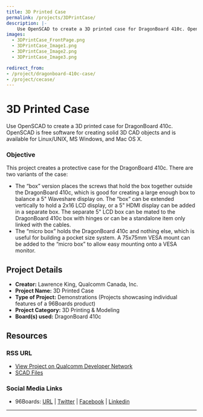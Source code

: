 ```yaml
---
title: 3D Printed Case
permalink: /projects/3DPrintCase/
description: |-
    Use OpenSCAD to create a 3D printed case for DragonBoard 410c. OpenSCAD is free software for creating solid 3D CAD objects and is available for Linux/UNIX, MS Windows, and Mac OS X.
images:
  - 3DPrintCase_FrontPage.png
  - 3DPrintCase_Image1.png
  - 3DPrintCase_Image2.png
  - 3DPrintCase_Image3.png

redirect_from:
- /project/dragonboard-410c-case/
- /project/cecase/
---
```


# 3D Printed Case

Use OpenSCAD to create a 3D printed case for DragonBoard 410c. OpenSCAD is free software for creating solid 3D CAD objects and is available for Linux/UNIX, MS Windows, and Mac OS X.

### Objective

This project creates a protective case for the DragonBoard 410c. There are two variants of the case:

- The “box” version places the screws that hold the box together outside the DragonBoard 410c, which is good for creating a large enough box to balance a 5" Waveshare display on. The “box” can be extended vertically to hold a 2x16 LCD display, or a 5" HDMI display can be added in a separate box. The separate 5" LCD box can be mated to the DragonBoard 410c box with hinges or can be a standalone item only linked with the cables.
- The “micro box” holds the DragonBoard 410c and nothing else, which is useful for building a pocket size system. A 75x75mm VESA mount can be added to the “micro box” to allow easy mounting onto a VESA monitor.

## Project Details

- **Creator:** Lawrence King, Qualcomm Canada, Inc.
- **Project Name:** 3D Printed Case
- **Type of Project:** Demonstrations (Projects showcasing individual features of a 96Boards product)
- **Project Category:** 3D Printing & Modeling
- **Board(s) used:** DragonBoard 410c

## Resources

### RSS URL

- [View Project on Qualcomm Developer Network](https://developer.qualcomm.com/project/3d-printed-case)
- [SCAD Files](http://www.thingiverse.com/thing:1692217)

### Social Media Links

- 96Boards: [URL](https://www.96boards.org/) &#124; [Twitter](https://twitter.com/96boards) &#124; [Facebook](https://www.facebook.com/96Boards) &#124; [Linkedin](https://www.linkedin.com/company/{{site.linkedin_username}}/)

***
